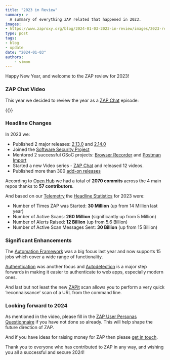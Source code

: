 ```yaml
---
title: "2023 in Review"
summary: >
  A summary of everything ZAP related that happened in 2023.
images:
- https://www.zaproxy.org/blog/2024-01-03-2023-in-review/images/2023-review.png
type: post
tags:
- blog
- update
date: "2024-01-03"
authors: 
    - simon
---
```


Happy New Year, and welcome to the ZAP review for 2023!

### ZAP Chat Video

This year we decided to review the year as a [ZAP Chat](/zap-chat/) episode: 

{{<youtube uuid="VPVuxftv99A">}}

### Headline Changes
In 2023 we:
* Published 2 major releases: [2.13.0](/blog/2023-07-12-zap-2.13.0/) and [2.14.0](/blog/2023-10-12-zap-2-14-0/)
* Joined the [Software Security Project](/blog/2023-08-01-zap-is-joining-the-software-security-project/)
* Mentored 2 successful GSoC projects: [Browser Recorder](/blog/2023-09-11-browser-recorder/) and [Postman Import](/blog/2023-09-25-postman-add-on/)
* Started a new Video series - [ZAP Chat](/zap-chat/) and released 12 videos.
* Published more than 300 [add-on releases](https://github.com/zaproxy/zap-extensions/releases)

According to [Open Hub](https://www.openhub.net/p/zaproxy/) 
we had a total of __2070 commits__ across the 4 main repos thanks to __57 contributors__.

And based on our [Telemetry](/faq/what-calls-home-does-zap-make/#telemetry) the 
[Headline Statistics](/docs/statistics/) for 2023 were:
* Number of Times ZAP was Started: __30 Million__ (up from 14 Million last year)
* Number of Active Scans: __260 Million__ (significantly up from 5 Million)
* Number of Alerts Raised: __12 Billion__ (up from 5.6 Billion)
* Number of Active Scan Messages Sent: __30 Billion__ (up from 15 Billion)

### Significant Enhancements

The [Automation Framework](/docs/automate/automation-framework/) was a big focus last year and now supports 15 jobs which cover a wide range of functionality.

[Authentication](/docs/authentication/) was another focus and [Autodetection](/docs/authentication/auto-detection/) is a major step forwards in making it easier to authenticate to web apps, especially modern ones.

And last but not least the new [ZAPit](/docs/authentication/auto-detection/) scan allows you to perform a very quick ‘reconnaissance’ scan of a URL from the command line.

### Looking forward to 2024

As mentioned in the video, please fill in the [ZAP User Personas Questionnaire](https://docs.google.com/forms/d/e/1FAIpQLScOW2Evb7Sj9dbj6Gw19TG3k49BJU5amgBDcRkeyL9qg13m-w/viewform) if you have not done so already.
This will help shape the future direction of ZAP.

And if you have ideas for raising money for ZAP then please [get in touch](mailto:zaproxy-admin@googlegroups.com).

Thank you to everyone who has contributed to ZAP in any way, and wishing you all a successful and secure 2024!
